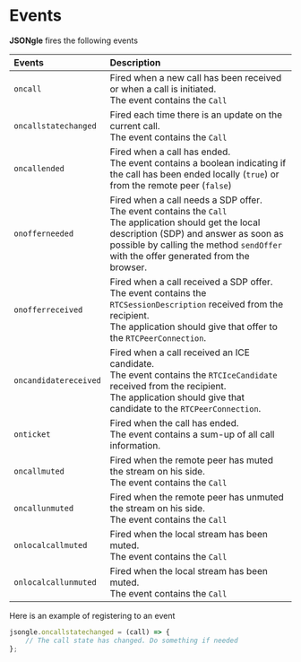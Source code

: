 # Events

**JSONgle** fires the following events


| Events                | Description                                                                                                                                                                                                                                 |
| :-------------------- | :------------------------------------------------------------------------------------------------------------------------------------------------------------------------------------------------------------------------------------------ |
| `oncall`              | Fired when a new call has been received or when a call is initiated.<br>The event contains the `Call`                                                                                                                                       |
| `oncallstatechanged`  | Fired each time there is an update on the current call.<br>The event contains the `Call`                                                                                                                                                    |
| `oncallended`         | Fired when a call has ended.<br>The event contains a boolean indicating if the call has been ended locally (`true`) or from the remote peer (`false`)                                                                                       |
| `onofferneeded`       | Fired when a call needs a SDP offer.<br>The event contains the `Call`<br>The application should get the local description (SDP) and answer as soon as possible by calling the method `sendOffer` with the offer generated from the browser. |
| `onofferreceived`     | Fired when a call received a SDP offer.<br>The event contains the `RTCSessionDescription` received from the recipient.<br>The application should give that offer to the `RTCPeerConnection`.                                                |
| `oncandidatereceived` | Fired when a call received an ICE candidate.<br>The event contains the `RTCIceCandidate` received from the recipient.<br>The application should give that candidate to the `RTCPeerConnection`.                                             |
| `onticket`            | Fired when the call has ended.<br>The event contains a sum-up of all call information.                                                                                                                                                      |
| `oncallmuted`            | Fired when the remote peer has muted the stream on his side.<br>The event contains the `Call` | 
| `oncallunmuted`            | Fired when the remote peer has unmuted the stream on his side.<br>The event contains the `Call` |
| `onlocalcallmuted`            | Fired when the local stream has been muted.<br>The event contains the `Call` | 
| `onlocalcallunmuted`            | Fired when the local stream has been muted.<br>The event contains the `Call` |

Here is an example of registering to an event

```js
jsongle.oncallstatechanged = (call) => {
    // The call state has changed. Do something if needed
};
```

